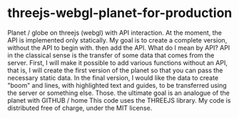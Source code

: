 # threejs-webgl-planet-for-production
Planet / globe on threejs (webgl) with API interaction.
At the moment, the API is implemented only statically.
My goal is to create a complete version, without the API to begin with. then add the API.
What do I mean by API?
API in the classical sense is the transfer of some data that comes from the server.
First, I will make it possible to add various functions without an API, that is, I will create the first version of the planet so that you can pass the necessary static data.
In the final version, I would like the data to create "boom" and lines, with highlighted text and guides, to be transferred using the server or something else.
Those. the ultimate goal is an analogue of the planet with GITHUB / home
This code uses the THREEJS library.
My code is distributed free of charge, under the MIT license.
